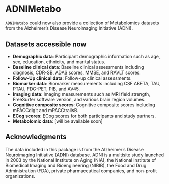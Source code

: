 
<!-- README.md is generated from README.Rmd. Please edit that file -->

# ADNIMetabo

<!-- badges: start -->
<!-- [![GitHub issues](https://img.shields.io/github/issues/danymukesha/ADNIMetabo)](https://github.com/danymukesha/ADNIMetabo/issues)
[![GitHub pulls](https://img.shields.io/github/issues-pr/danymukesha/ADNIMetabo)](https://github.com/danymukesha/ADNIMetabo/pulls) -->
<!-- badges: end -->

`ADNIMetabo` could now also provide a collection of Metabolomics
datasets from the Alzheimer’s Disease Neuroimaging Initiative (ADNI).

## Datasets accessible now

- **Demographic data**: Participant demographic information such as age,
  sex, education, ethnicity, and marital status.
- **Baseline clinical data**: Baseline clinical assessments including
  diagnosis, CDR-SB, ADAS scores, MMSE, and RAVLT scores.
- **Follow-Up clinical data**: Follow-up clinical assessments.
- **Biomarker data**: Biomarker measurements including CSF ABETA, TAU,
  PTAU, FDG-PET, PIB, and AV45.
- **Imaging data**: Imaging measurements such as MRI field strength,
  FreeSurfer software version, and various brain region volumes.
- **Cognitive composite scores**: Cognitive composite scores including
  mPACCdigit and mPACCtrailsB.
- **ECog scores**: ECog scores for both participants and study partners.
- **Metabolomic data**: \[will be available soon\]

## Acknowledgments

The data included in this package is from the Alzheimer’s Disease
Neuroimaging Initiative (ADNI) database. ADNI is a multisite study
launched in 2003 by the National Institute on Aging (NIA), the National
Institute of Biomedical Imaging and Bioengineering (NIBIB), the Food and
Drug Administration (FDA), private pharmaceutical companies, and
non-profit organizations.
